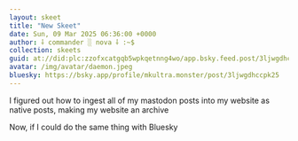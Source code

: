 ```yaml
---
layout: skeet
title: "New Skeet"
date: Sun, 09 Mar 2025 06:36:00 +0000
author: ⸸ commander ░ nova ⸸ :~$
collection: skeets
guid: at://did:plc:zzofxcatgqb5wpkqetnng4wo/app.bsky.feed.post/3ljwgdhccpk25
avatar: /img/avatar/daemon.jpeg
bluesky: https://bsky.app/profile/mkultra.monster/post/3ljwgdhccpk25
---
```


I figured out how to ingest all of my mastodon posts into my website as native posts, making my website an archive 

Now, if I could do the same thing with Bluesky
